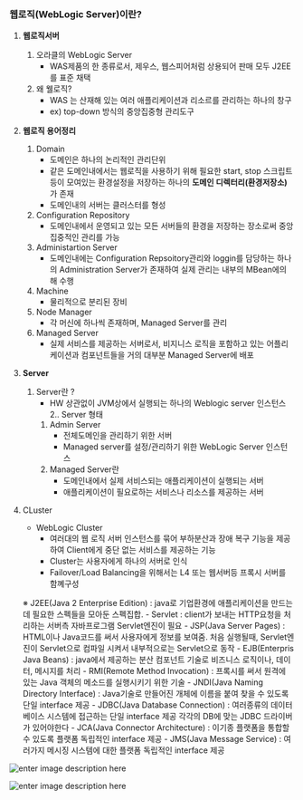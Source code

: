 ﻿### 웹로직(WebLogic Server)이란?
1. **웹로직서버**
	1.  오라클의 WebLogic Server
		- WAS제품의 한 종류로서, 제우스, 웹스피어처럼 상용되어 판매 모두 J2EE를 표준 채택
	2.  왜 웰로직?
		- WAS 는 산재해 있는 여러 애플리케이션과 리소르를 관리하는 하나의 창구
		- ex) top-down 방식의 중앙집중형 관리도구
2. **웹로직 용어정리**
	1. Domain
		- 도메인은 하나의 논리적인 관리단위
		- 같은 도메인내에서는 웹로직을 사용하기 위해 필요한 start, stop 스크립트 등이 모여있는 환경설정을 저장하는 하나의 **도메인 디렉터리(환경저장소)** 가 존재
		- 도메인내의 서버는 클러스터를 형성
	2. Configuration Repository
		- 도메인내에서 운영되고 있는 모든 서버들의 환경을 저장하는 장소로써 중앙 집중적인 관리를 가능
	3. Administartion Server
		- 도메인내에는 Configuration Repsoitory관리와 loggin를 담당하는 하나의 Administration Server가 존재하여 실제 관리는 내부의 MBean에의 해 수행
	4. Machine
	    - 물리적으로 분리된 장비
	5. Node Manager
		- 각 머신에 하나씩 존재하며, Managed Server를 관리
	6. Managed Server
	   - 실제 서비스를 제공하는 서버로서, 비지니스 로직을 포함하고 있는 어플리케이션과 컴포넌트들을 거의 대부분 Managed Server에 배포

3. **Server**
	1. Server란 ?
		- HW 상관없이 JVM상에서 실행되는 하나의 Weblogic server 인스턴스
	2.. Server 형태
		1. Admin Server
			 - 전체도메인을 관리하기 위한 서버
			 - Managed server를 설정/관리하기 위한 WebLogic Server 인스턴스
		2. Managed Server란
			- 도메인내에서 실제 서비스되는 애플리케이션이 실행되는 서버
			-  애플리케이션이 필요로하는 서비스나 리소스를 제공하는 서버
4. CLuster
	- WebLogic Cluster
		- 여러대의 웹 로직 서버 인스턴스를 묶어 부하분산과 장애 복구 기능을 제공하여 Client에게 중단 없는 서비스를 제공하는 기능
		- Cluster는 사용자에게 하나의 서버로 인식
		- Failover/Load Balancing을 위해서는 L4 또는 웹서버등 프록시 서버를 함꼐구성

	※  J2EE(Java 2 Enterprise Edition) : java로 기업환경에 애플리케이션을 만드는데 필요한 스펙들을 모아둔 스펙집합. 
		- Servlet : client가 보내는 HTTP요청을 처리하는 서버측 자바프로그램 Servlet엔진이 필요
		- JSP(Java Server Pages) : HTML이나 Java코드를 써서 사용자에게 정보를 보여줌. 처음 실행될때, Servlet엔진이 Servlet으로 컴파일 시켜서 내부적으로는 Servlet으로 동작
		-  EJB(Enterpris Java Beans) : java에서 제공하는 분산 컴포넌트 기술로 비즈니스 로직이나, 데이터, 메시지를 처리 
		- RMI(Remote Method Invocation) : 프록시를 써서 원격에 있는 Java 객체의 메소드를 실행시키기 위한 기술
		- JNDI(Java Naming Directory Interface) : Java기술로 만들어진 개체에 이름을 붙여 찾을 수 있도록 단일 interface 제공
		- JDBC(Java Database Connection) : 여러종류의 데이터베이스 시스템에 접근하는 단일 interface 제공 각각의 DB에 맞는 JDBC 드라이버가 있어야한다
		- JCA(Java Connector Architecture) : 이기종 플랫폼을 통합할 수 있도록 플랫폼 독립적인 interface 제공
		- JMS(Java Message Service) : 여러가지 메시징 시스템에 대한 플랫폼 독립적인 interface 제공
		
![enter image description here](https://t1.daumcdn.net/cfile/tistory/267BCB4556C84AE82E)


![enter image description here](https://t1.daumcdn.net/cfile/tistory/2275783E56C84AE919)

	
